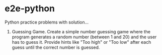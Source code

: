 # e2e-python
Python practice problems with solution...

1. Guessing Game.
     Create a simple number guessing game where the program generates a random number (between 1 and 20) and the user has to guess it. Provide hints like "Too high" or "Too           low" after each guess until the correct number is guessed.
